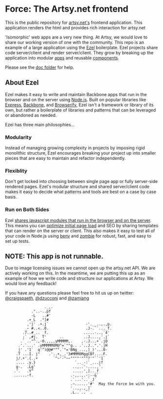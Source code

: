 # Force: The Artsy.net frontend

This is the public repository for [artsy.net's](https://artsy.net) frontend application. This application renders the html and provides rich interaction for artsy.net

 'Isomorphic' web apps are a very new thing. At Artsy, we would love to share our working version of one with the community. This repo is an example of a large application using the [Ezel](https://github.com/artsy/ezel) boilerplate. Ezel projects share code server/client and render server/client. They grow by breaking up the application into modular [apps](https://github.com/artsy/force-public/tree/master/apps) and reusable [components](https://github.com/artsy/force-public/tree/master/components).

Please see the [doc folder](https://github.com/artsy/force-public/tree/master/doc) for help.

## About Ezel

Ezel makes it easy to write and maintain Backbone apps that run in the browser and on the server using [Node.js](http://nodejs.org/). Built on popular libraries like [Express](http://expressjs.com/), [Backbone](http://backbonejs.org/), and [Browserify](http://browserify.org/), Ezel isn't a framework or library of its own, but rather a boilerplate of libraries and patterns that can be leveraged or abandoned as needed.

Ezel has three main philosophies...

### Modularity

Instead of managing growing complexity in projects by imposing rigid monolithic structure, Ezel encourages breaking your project up into smaller pieces that are easy to maintain and refactor independently.

### Flexiblity

Don't get locked into choosing between single page app or fully server-side rendered pages. Ezel's modular structure and shared server/client code makes it easy to decide what patterns and tools are best on a case by case basis.

### Run on Both Sides

Ezel [shares javascript modules that run in the browser and on the server](http://nerds.airbnb.com/isomorphic-javascript-future-web-apps/). This means you can [optimize initial page load](https://blog.twitter.com/2012/improving-performance-twittercom) and SEO by sharing templates that can render on the server or client. This also makes it easy to test all of your code in Node.js using [benv](http://github.com/artsy/benv) and [zombie](http://zombie.labnotes.org/) for robust, fast, and easy to set up tests.

## NOTE: This app is not runnable. 

Due to image licensing issues we cannot open up the artsy.net API. We are actively working on this. In the meantime, we are putting this up as an example of how we write code and structure our applications at Artsy. We would love any feedback!

If you have any questions please feel free to hit us up on twitter: [@craigspaeth](https://twitter.com/craigspaeth), [@dzucconi](https://twitter.com/dzucconi) and [@zamiang](https://twitter.com/zamiang)

````
                  ._,.
            ."..-..pf
            -L   ..#'
          .+_L  ."]#
          ,'j' .+.j`                 -'.__..,.,p.
         _~ #..<..0.                 .J-.``..._f.
        .7..#_.. _f.                .....-..,`4'
        ;` ,#j.  T'      ..         ..J....,'.j`
       .` .."^.,-0.,,,,yMMMMM,.    ,-.J...+`.j@
      .'.`...' .yMMMMM0M@^=`""g.. .'..J..".'.jH
      j' .'1`  q'^)@@#"^".`"='BNg_...,]_)'...0-
     .T ...I. j"    .'..+,_.'3#MMM0MggCBf....F.
     j/.+'.{..+       `^~'-^~~""""'"""?'"``'1`
     .... .y.}                  `.._-:`_...jf
     g-.  .Lg'                 ..,..'-....,'.
    .'.   .Y^                  .....',].._f
    ......-f.                 .-,,.,.-:--&`
                              .`...'..`_J`
                              .~......'#'  May the Force be with you.
                              '..,,.,_]`
                              .L..`..``.
````
